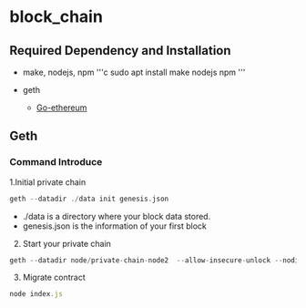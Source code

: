 # block_chain
## Required Dependency and Installation

* make, nodejs, npm
'''c
sudo apt install make nodejs npm
'''

* geth
   * [Go-ethereum](https://geth.ethereum.org/)

## Geth
### Command Introduce
1.Initial private chain

```go
geth --datadir ./data init genesis.json
```


* ./data is a directory where your block data stored.
* genesis.json is the information of your first block

2. Start your private chain

```go
geth --datadir node/private-chain-node2  --allow-insecure-unlock --nodiscover --syncmode full --networkid 100 --port 30303 --http --http.port 8545 --http.api "eth,net,web3,personal" --unlock c5f7f02e4833f2d8fdda9cd51e720793583b5a7a --password /home/well1314/node/private-chain-node2/password.txt console
```

3. Migrate contract

```javascript
node index.js
```

